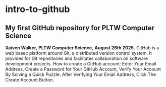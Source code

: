 # intro-to-github
## My first GitHub repository for PLTW Computer Science
**Xaiven Walker,**
**PLTW Computer Science,**
**August 26th 2025.**
GitHub is a web basec platform around Git, a distributed version control system. It provides for Git repositories and facilitates collaboration on software development projects.
How to create a GitHub account: Enter Your Email Address, Create a Password for Your GitHub Account, Verify Your Account By Solving a Quick Puzzle. After Verifying Your Email Address, Click The Create Account Button.
